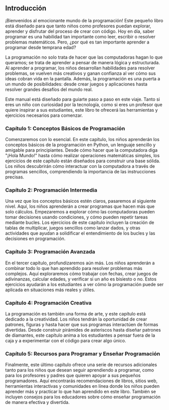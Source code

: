 ## Introducción

¡Bienvenidos al emocionante mundo de la programación! Este pequeño libro está diseñado para que tanto niños como profesores puedan explorar, aprender y disfrutar del proceso de crear con código. Hoy en día, saber programar es una habilidad tan importante como leer, escribir o resolver problemas matemáticos. Pero, ¿por qué es tan importante aprender a programar desde temprana edad?

La programación no solo trata de hacer que las computadoras hagan lo que queramos; se trata de aprender a pensar de manera lógica y estructurada. Al aprender a programar, los niños desarrollan habilidades para resolver problemas, se vuelven más creativos y ganan confianza al ver cómo sus ideas cobran vida en la pantalla. Además, la programación es una puerta a un mundo de posibilidades: desde crear juegos y aplicaciones hasta resolver grandes desafíos del mundo real.

Este manual está diseñado para guiarte paso a paso en este viaje. Tanto si eres un niño con curiosidad por la tecnología, como si eres un profesor que quiere inspirar a sus estudiantes, este libro te ofrecerá las herramientas y ejercicios necesarios para comenzar.

### Capítulo 1: Conceptos Básicos de Programación

Comenzaremos con lo esencial. En este capítulo, los niños aprenderán los conceptos básicos de la programación en Python, un lenguaje sencillo y amigable para principiantes. Desde cómo hacer que la computadora diga "¡Hola Mundo!" hasta cómo realizar operaciones matemáticas simples, los ejercicios de este capítulo están diseñados para construir una base sólida. Los niños descubrirán cómo interactuar con la computadora a través de programas sencillos, comprendiendo la importancia de las instrucciones precisas.

### Capítulo 2: Programación Intermedia

Una vez que los conceptos básicos estén claros, pasaremos al siguiente nivel. Aquí, los niños aprenderán a crear programas que hacen más que solo cálculos. Empezaremos a explorar cómo las computadoras pueden tomar decisiones usando condiciones, y cómo pueden repetir tareas mediante bucles. Los ejercicios de este capítulo incluyen la creación de tablas de multiplicar, juegos sencillos como lanzar dados, y otras actividades que ayudan a solidificar el entendimiento de los bucles y las decisiones en programación.

### Capítulo 3: Programación Avanzada

En el tercer capítulo, profundizaremos aún más. Los niños aprenderán a combinar todo lo que han aprendido para resolver problemas más complejos. Aquí exploraremos cómo trabajar con fechas, crear juegos de adivinanzas, calcular edades, y verificar si un año es bisiesto o no. Estos ejercicios ayudarán a los estudiantes a ver cómo la programación puede ser aplicada en situaciones más reales y útiles.

### Capítulo 4: Programación Creativa

La programación es también una forma de arte, y este capítulo está dedicado a la creatividad. Los niños tendrán la oportunidad de crear patrones, figuras y hasta hacer que sus programas interactúen de formas divertidas. Desde construir pirámides de asteriscos hasta diseñar patrones de diamantes, este capítulo anima a los estudiantes a pensar fuera de la caja y a experimentar con el código para crear algo único.

### Capítulo 5: Recursos para Programar y Enseñar Programación

Finalmente, este último capítulo ofrece una serie de recursos adicionales tanto para los niños que desean seguir aprendiendo a programar, como para los profesores y padres que quieren apoyar a sus pequeños programadores. Aquí encontrarás recomendaciones de libros, sitios web, herramientas interactivas y comunidades en línea donde los niños pueden aprender más y practicar lo que han aprendido en este libro. También se incluyen consejos para los educadores sobre cómo enseñar programación de manera efectiva y divertida.
